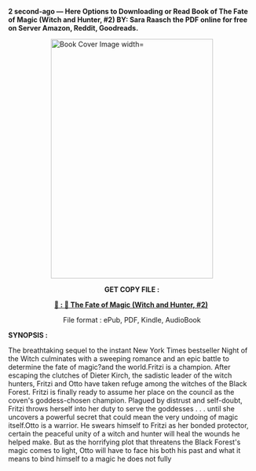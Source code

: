 <p><strong>2 second-ago &mdash; Here Options to Downloading or Read Book of The Fate of Magic (Witch and Hunter, #2) BY: Sara Raasch the PDF online for free on Server Amazon, Reddit, Goodreads.</strong></p><p><a href="https://uk.ebookarea.xyz/?book=200059819-the-fate-of-magic"><img style="display: block; margin-left: auto; margin-right: auto;" src="https://i.gr-assets.com/images/S/compressed.photo.goodreads.com/books/1708195551l/200059819.jpg" alt="Book Cover Image width=" width="330" height="488" /></a></p><p style="text-align: center;"><strong>GET COPY FILE :</strong></p><p style="text-align: center;"><strong><a href="https://uk.ebookarea.xyz/?book=200059819-the-fate-of-magic" target="_blank" rel="noopener">📢 : 🔗 The Fate of Magic (Witch and Hunter, #2)</a>&nbsp;</strong></p><p style="text-align: center;">File format : ePub, PDF, Kindle, AudioBook</p><p><strong>SYNOPSIS :</strong></p><p>The breathtaking sequel to the instant New York Times bestseller Night of the Witch culminates with a sweeping romance and an epic battle to determine the fate of magic?and the world.Fritzi is a champion. After escaping the clutches of Dieter Kirch, the sadistic leader of the witch hunters, Fritzi and Otto have taken refuge among the witches of the Black Forest. Fritzi is finally ready to assume her place on the council as the coven's goddess-chosen champion. Plagued by distrust and self-doubt, Fritzi throws herself into her duty to serve the goddesses . . . until she uncovers a powerful secret that could mean the very undoing of magic itself.Otto is a warrior. He swears himself to Fritzi as her bonded protector, certain the peaceful unity of a witch and hunter will heal the wounds he helped make. But as the horrifying plot that threatens the Black Forest's magic comes to light, Otto will have to face his both his past and what it means to bind himself to a magic he does not fully </p>
